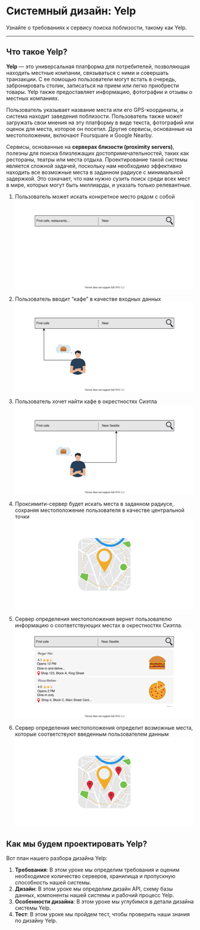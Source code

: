 
# Системный дизайн: Yelp

Узнайте о требованиях к сервису поиска поблизости, такому как Yelp.

---


## Что такое Yelp?

**Yelp** — это универсальная платформа для потребителей, позволяющая находить местные компании, связываться с ними и совершать транзакции. С ее помощью пользователи могут встать в очередь, забронировать столик, записаться на прием или легко приобрести товары. Yelp также предоставляет информацию, фотографии и отзывы о местных компаниях.

Пользователь указывает название места или его GPS-координаты, и система находит заведения поблизости. Пользователь также может загружать свои мнения на эту платформу в виде текста, фотографий или оценок для места, которое он посетил. Другие сервисы, основанные на местоположении, включают Foursquare и Google Nearby.

Сервисы, основанные на **серверах близости (proximity servers)**, полезны для поиска близлежащих достопримечательностей, таких как рестораны, театры или места отдыха. Проектирование такой системы является сложной задачей, поскольку нам необходимо эффективно находить все возможные места в заданном радиусе с минимальной задержкой. Это означает, что нам нужно сузить поиск среди всех мест в мире, которых могут быть миллиарды, и указать только релевантные.

1) Пользователь может искать конкретное место рядом с собой
   ![Изображение 1](img/image_55b0558f-71ca-488f-b636-d0a20259d6e5.svg)


2) Пользователь вводит “кафе” в качестве входных данных
   ![Изображение 2](img/image_516ea8b9-8b25-4fdf-9b06-ef1241c86ce4.svg)


3) Пользователь хочет найти кафе в окрестностях Сиэтла
   ![Изображение 3](img/image_cc491855-544d-4be1-9d33-63a75283c05d.svg)


4) Проксимити-сервер будет искать места в заданном радиусе, сохраняя местоположение пользователя в качестве центральной точки
   ![Изображение 4](img/image_5ca0f026-e8f2-4be9-8334-fec8413533db.svg)


5) Сервер определения местоположения вернет пользователю информацию о соответствующих местах в окрестностях Сиэтла.
   ![Изображение 5](img/image_d926e689-3f61-490e-b072-f03f50e2303f.svg)


6) Сервер определения местоположения определит возможные места, которые соответствуют введенным пользователем данным
   ![Изображение 6](img/image_6fde36ac-d7fe-4411-8d2a-7cd909070808.svg)


## Как мы будем проектировать Yelp?

Вот план нашего разбора дизайна Yelp:

1.  **Требования**: В этом уроке мы определим требования и оценим необходимое количество серверов, хранилища и пропускную способность нашей системы.
2.  **Дизайн**: В этом уроке мы определим дизайн API, схему базы данных, компоненты нашей системы и рабочий процесс Yelp.
3.  **Особенности дизайна**: В этом уроке мы углубимся в детали дизайна системы Yelp.
4.  **Тест**: В этом уроке мы пройдем тест, чтобы проверить наши знания по дизайну Yelp.

